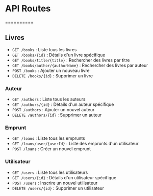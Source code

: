 # API Routes

==========

## Livres

- `GET /books` : Liste tous les livres
- `GET /books/{id}` : Détails d'un livre spécifique
- `GET /books/title/{title}` : Rechercher des livres par titre
- `GET /books/author/{authorName}` : Rechercher des livres par auteur
- `POST /books` : Ajouter un nouveau livre
- `DELETE /books/{id}` : Supprimer un livre

### Auteur

- `GET /authors` : Liste tous les auteurs
- `GET /authors/{id}` : Détails d'un auteur spécifique
- `POST /authors` : Ajouter un nouvel auteur
- `DELETE /authors/{id}` : Supprimer un auteur

### Emprunt

- `GET /loans` : Liste tous les emprunts
- `GET /loans/user/{userId}` : Liste des emprunts d'un utilisateur
- `POST /loans` : Créer un nouvel emprunt

### Utilisateur

- `GET /users` : Liste tous les utilisateurs
- `GET /users/{id}` : Détails d'un utilisateur spécifique
- `POST /users` : Inscrire un nouvel utilisateur
- `DELETE /users/{id}` : Supprimer un utilisateur
